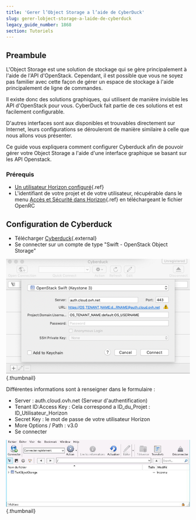 ```yaml
---
title: 'Gerer l’Object Storage a l’aide de CyberDuck'
slug: gerer-lobject-storage-a-laide-de-cyberduck
legacy_guide_number: 1868
section: Tutoriels
---
```


## Preambule
L'Object Storage est une solution de stockage qui se gère principalement à l'aide de l'API d'OpenStack. Cependant, il est possible que vous ne soyez pas familier avec cette façon de gérer un espace de stockage à l'aide principalement de ligne de commandes.

Il existe donc des solutions graphiques, qui utilisent de manière invisible les API d'OpenStack pour vous. CyberDuck fait partie de ces solutions et est facilement configurable.

D'autres interfaces sont aux disponibles et trouvables directement sur Internet, leurs configurations se dérouleront de manière similaire à celle que nous allons vous présenter.

Ce guide vous expliquera comment configurer Cyberduck afin de pouvoir gérer votre Object Storage a l'aide d'une interface graphique se basant sur les API Openstack.


### Prérequis
- [Un utilisateur Horizon configuré]({legacy}1773){.ref}
- L'identifiant de votre projet et de votre utilisateur, récupérable dans le menu [Accès et Sécurité dans Horizon]({legacy}1774){.ref} en téléchargeant le fichier OpenRC


## Configuration de Cyberduck
- Télécharger [Cyberduck](https://cyberduck.io/){.external}
- Se connecter sur un compte de type "Swift - OpenStack Object Storage"


![public-cloud](images/Cyberduck.png){.thumbnail}

Différentes informations sont à renseigner dans le formulaire :

- Server : auth.cloud.ovh.net (Serveur d'authentification)
- Tenant ID:Access Key : Cela correspond a ID_du_Projet : ID_Utilisateur_Horizon
- Secret Key : le mot de passe de votre utilisateur Horizon
- More Options / Path : v3.0
- Se connecter


![public-cloud](images/2756.png){.thumbnail}
